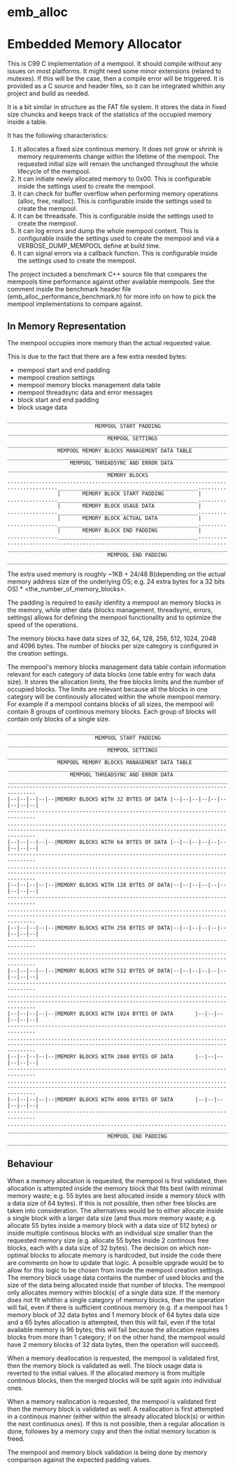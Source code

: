 # emb_alloc
Embedded Memory Allocator
=========================
This is C99 C implementation of a mempool. It should compile without any issues on most platforms.
It might need some minor extensions (relared to mutexes). If this will be the case, then a compile
error will be triggered. It is provided as a C source and header files, so it can be integrated 
whithin any project and build as needed.

It is a bit similar in structure as the FAT file system. It stores the data in fixed size chuncks 
and keeps track of the statistics of the occupied memory inside a table.

It has the following characteristics:
1. It allocates a fixed size continous memory. It does not grow or shrink is memory requirements 
change within the lifetime of the mempool. The requested initial size will remain the unchanged 
throughout the whole lifecycle of the mempool.
2. It can initiate newly allocated memory to 0x00. This is configurable inside the settings used
to create the mempool.
3. It can check for buffer overflow when performing memory operations (alloc, free, realloc).
This is configurable inside the settings used to create the mempool.
4. It can be threadsafe. This is configurable inside the settings used to create the mempool.
5. It can log errors and dump the whole mempool content. This is configurable inside the settings 
used to create the mempool and via a VERBOSE_DUMP_MEMPOOL define at build time.
6. It can signal errors via a callback function. This is configurable inside the settings used to 
create the mempool.

The project included a benchmark C++ source file that compares the mempools time performance 
against other available mempools. See the comment inside the benchmark header file 
(emb_alloc_performance_benchmark.h) for more info on how to pick the mempool implementations to 
compare against.

In Memory Representation
------------------------
The mempool occupies more memory than the actual requested value. 

This is due to the fact that there are a few extra needed bytes:
- mempool start and end padding
- mempool creation settings
- mempool memory blocks management data table
- mempool threadsync data and error messages
- block start and end padding
- block usage data

```
_______________________________________________________________________________
                            MEMPOOL START PADDING
_______________________________________________________________________________
                                MEMPOOL SETTINGS
_______________________________________________________________________________
                MEMPOOL MEMORY BLOCKS MANAGEMENT DATA TABLE
_______________________________________________________________________________
                    MEMPOOL THREADSYNC AND ERROR DATA
_______________________________________________________________________________
                                MEMORY BLOCKS               
...............................................................................
................_____________________________________________..................
                |       MEMORY BLOCK START PADDING           |
................_____________________________________________..................
                |       MEMORY BLOCK USAGE DATA              |
................_____________________________________________..................
                |       MEMORY BLOCK ACTUAL DATA             |
................_____________________________________________..................
                |       MEMORY BLOCK END PADDING             |
................_____________________________________________..................
...............................................................................
_______________________________________________________________________________
                                MEMPOOL END PADDING
_______________________________________________________________________________
```

The extra used memory is roughly ~1KB + 24/48 B(depending on the actual memory address size of 
the underlying OS; e.g. 24 extra bytes for a 32 bits OS) * <the_number_of_memory_blocks>.

The padding is required to easily idenfity a mempool an memory blocks in the memory, while other 
data (blocks management, threadsync, errors, settings) allows for defining the mempool functionality
and to optimize the speed of the operations.

The memory blocks have data sizes of 32, 64, 128, 256, 512, 1024, 2048 and 4096 bytes. The number of 
blocks per size category is configured in the creation settings.

The mempool's memory blocks management data table contain information relevant for each category of 
data blocks (one table entry for wach data size). It stores the allocation limits, the free blocks 
limits and the number of occupied blocks. The limits are relevant because all the blocks in one 
category will be continously allocated within the whole mempool memory. For example if a mempool 
contains blocks of all sizes, the mempool will contain 8 groups of continous memory blocks. Each 
group of blocks will contain only blocks of a single size.

```
_______________________________________________________________________________
                            MEMPOOL START PADDING
_______________________________________________________________________________
                                MEMPOOL SETTINGS
_______________________________________________________________________________
                MEMPOOL MEMORY BLOCKS MANAGEMENT DATA TABLE
_______________________________________________________________________________
                    MEMPOOL THREADSYNC AND ERROR DATA
_______________________________________________________________________________
-------------------------------------------------------------------------------
|--|--|--|--|--|MEMORY BLOCKS WITH 32 BYTES OF DATA |--|--|--|--|--|--|--|--|--|
-------------------------------------------------------------------------------
...............................................................................
-------------------------------------------------------------------------------
|--|--|--|--|--|MEMORY BLOCKS WITH 64 BYTES OF DATA |--|--|--|--|--|--|--|--|--|
-------------------------------------------------------------------------------
...............................................................................
-------------------------------------------------------------------------------
|--|--|--|--|--|MEMORY BLOCKS WITH 128 BYTES OF DATA|--|--|--|--|--|--|--|--|--|
-------------------------------------------------------------------------------
...............................................................................
-------------------------------------------------------------------------------
|--|--|--|--|--|MEMORY BLOCKS WITH 256 BYTES OF DATA|--|--|--|--|--|--|--|--|--|
-------------------------------------------------------------------------------
...............................................................................
-------------------------------------------------------------------------------
|--|--|--|--|--|MEMORY BLOCKS WITH 512 BYTES OF DATA|--|--|--|--|--|--|--|--|--|
-------------------------------------------------------------------------------
...............................................................................
-------------------------------------------------------------------------------
|--|--|--|--|--|MEMORY BLOCKS WITH 1024 BYTES OF DATA       |--|--|--|--|--|--|
-------------------------------------------------------------------------------
...............................................................................
-------------------------------------------------------------------------------
|--|--|--|--|--|MEMORY BLOCKS WITH 2048 BYTES OF DATA       |--|--|--|--|--|--|
-------------------------------------------------------------------------------
...............................................................................
-------------------------------------------------------------------------------
|--|--|--|--|--|MEMORY BLOCKS WITH 4096 BYTES OF DATA       |--|--|--|--|--|--|
-------------------------------------------------------------------------------
...............................................................................
_______________________________________________________________________________
                                MEMPOOL END PADDING
_______________________________________________________________________________
```

Behaviour
---------
When a memory allocation is requested, the mempool is first validated, then allocation is attempted 
inside the memory block that fits best (with minimal memory waste; e.g. 55 bytes are best allocated 
inside a memory block with a data size of 64 bytes). If this is not possible, then other free blocks 
are taken into consideration. The alternatives would be to either allocate inside a single block 
with a larger data size (and thus more memory waste; e.g. allocate 55 bytes inside a memory block 
with a data size of 512 bytes) or inside multiple continous blocks with an individual size smaller 
than the requested memory size (e.g. allocate 55 bytes inside 2 continous free blocks, each with a 
data size of 32 bytes). The decision on which non-optimal blocks to allocate memory is hardcoded, 
but inside the code there are comments on how to update that logic. A possible upgrade would be to 
allow for this logic to be chosen from inside the mempool creation settings. The memory block usage
data contains the number of used blocks and the size of the data being allocated inside that number 
of blocks. The mempool only allocates memory within block(s) of a single data size. If the memory 
does not fit whithin a single category of memory blocks, then the operation will fail, even if there
is sufficient continous memory (e.g. if a mempool has 1 memory block of 32 data bytes and 1 memory 
block of 64 bytes data size and a 65 bytes allocation is attempted, then this will fail, even if the
total available memory is 96 bytes; this will fail because the allocation requires blocks from more 
than 1 category; if on the other hand, the mempool would have 2 memory blocks of 32 data bytes, then 
the operation will succeed).

When a memory deallocation is requested, the mempool is validated first, then the memory block is 
validated as well. The block usage data is reverted to the initial values. If the allocated memory
is from multiple continous blocks, then the merged blocks will be split again into individual ones.

When a memory reallocation is requested, the mempool is validated first then the memory block is 
validated as well. A reallocation is first attempted in a continous manner (either within the 
already allocated block(s) or within the next continuous ones). If this is not possible, then a
regular allocation is done, followes by a memory copy and then the initial memory location is freed.

The mempool and memory block validation is being done by memory comparison against the expected 
padding values.
